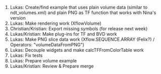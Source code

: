 
1. Lukas: Create/find example that uses plain volume data (similar to ndt_volumes.xml) and plain PNG as TF function that works with Nina's version
2. Lukas: Make rendering work (XflowVolume)
3. Christian/Kristian: Export missing symbols (for release next week)
4. Lukas/Kristian: Make plug-ins for TF and BVD work
5. Lukas: Make PNG slice data work (Xflow.SEQUENCE.ARRAY (Felix?) / Operators: "volumeDataFromPNG")
6. Lukas: Decouple widgets and make calcTFFromColorTable work
7. Lukas: Fix tests
8. Lukas: Prepare volume example
9. Lukas/Kristian: Review & Prepare merge




